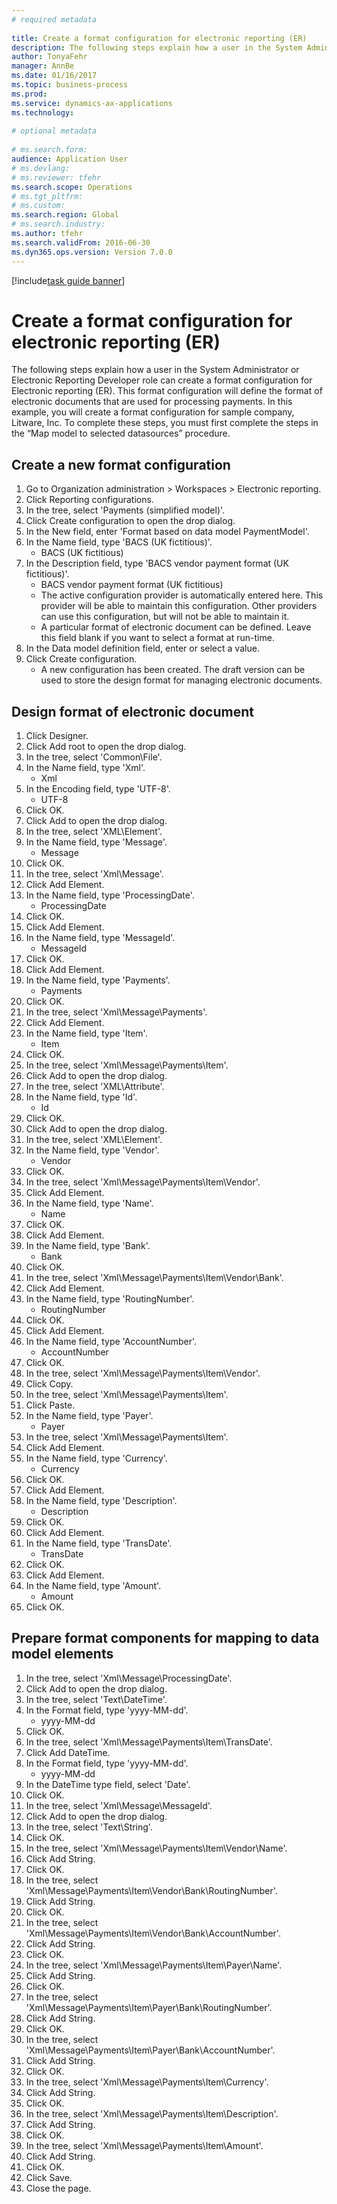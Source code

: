 ```yaml
--- 
# required metadata 
 
title: Create a format configuration for electronic reporting (ER)
description: The following steps explain how a user in the System Administrator or Electronic Reporting Developer role can create a format configuration for Electronic reporting (ER). 
author: TonyaFehr 
manager: AnnBe 
ms.date: 01/16/2017
ms.topic: business-process 
ms.prod:  
ms.service: dynamics-ax-applications 
ms.technology:  
 
# optional metadata 
 
# ms.search.form:   
audience: Application User 
# ms.devlang:  
# ms.reviewer: tfehr 
ms.search.scope: Operations 
# ms.tgt_pltfrm:  
# ms.custom:  
ms.search.region: Global
# ms.search.industry: 
ms.author: tfehr 
ms.search.validFrom: 2016-06-30 
ms.dyn365.ops.version: Version 7.0.0 
---
```


[!include[task guide banner](../../includes/task-guide-banner.md)]

# Create a format configuration for electronic reporting (ER)

The following steps explain how a user in the System Administrator or Electronic Reporting Developer role can create a format configuration for Electronic reporting (ER). This format configuration will define the format of electronic documents that are used for processing payments. In this example, you will create a format configuration for sample company, Litware, Inc. To complete these steps, you must first complete the steps in the “Map model to selected datasources” procedure.


## Create a new format configuration
1. Go to Organization administration > Workspaces > Electronic reporting.
2. Click Reporting configurations.
3. In the tree, select 'Payments (simplified model)'.
4. Click Create configuration to open the drop dialog.
5. In the New field, enter 'Format based on data model PaymentModel'.
6. In the Name field, type 'BACS (UK fictitious)'.
    * BACS (UK fictitious)  
7. In the Description field, type 'BACS vendor payment format (UK fictitious)'.
    * BACS vendor payment format (UK fictitious)  
    * The active configuration provider is automatically entered here. This provider will be able to maintain this configuration. Other providers can use this configuration, but will not be able to maintain it.  
    * A particular format of electronic document can be defined. Leave this field blank if you want to select a format at run-time.  
8. In the Data model definition field, enter or select a value.
9. Click Create configuration.
    * A new configuration has been created. The draft version can be used to store the design format for managing electronic documents.  

## Design format of electronic document
1. Click Designer.
2. Click Add root to open the drop dialog.
3. In the tree, select 'Common\File'.
4. In the Name field, type 'Xml'.
    * Xml  
5. In the Encoding field, type 'UTF-8'.
    * UTF-8  
6. Click OK.
7. Click Add to open the drop dialog.
8. In the tree, select 'XML\Element'.
9. In the Name field, type 'Message'.
    * Message  
10. Click OK.
11. In the tree, select 'Xml\Message'.
12. Click Add Element.
13. In the Name field, type 'ProcessingDate'.
    * ProcessingDate  
14. Click OK.
15. Click Add Element.
16. In the Name field, type 'MessageId'.
    * MessageId  
17. Click OK.
18. Click Add Element.
19. In the Name field, type 'Payments'.
    * Payments  
20. Click OK.
21. In the tree, select 'Xml\Message\Payments'.
22. Click Add Element.
23. In the Name field, type 'Item'.
    * Item  
24. Click OK.
25. In the tree, select 'Xml\Message\Payments\Item'.
26. Click Add to open the drop dialog.
27. In the tree, select 'XML\Attribute'.
28. In the Name field, type 'Id'.
    * Id  
29. Click OK.
30. Click Add to open the drop dialog.
31. In the tree, select 'XML\Element'.
32. In the Name field, type 'Vendor'.
    * Vendor  
33. Click OK.
34. In the tree, select 'Xml\Message\Payments\Item\Vendor'.
35. Click Add Element.
36. In the Name field, type 'Name'.
    * Name  
37. Click OK.
38. Click Add Element.
39. In the Name field, type 'Bank'.
    * Bank  
40. Click OK.
41. In the tree, select 'Xml\Message\Payments\Item\Vendor\Bank'.
42. Click Add Element.
43. In the Name field, type 'RoutingNumber'.
    * RoutingNumber  
44. Click OK.
45. Click Add Element.
46. In the Name field, type 'AccountNumber'.
    * AccountNumber  
47. Click OK.
48. In the tree, select 'Xml\Message\Payments\Item\Vendor'.
49. Click Copy.
50. In the tree, select 'Xml\Message\Payments\Item'.
51. Click Paste.
52. In the Name field, type 'Payer'.
    * Payer  
53. In the tree, select 'Xml\Message\Payments\Item'.
54. Click Add Element.
55. In the Name field, type 'Currency'.
    * Currency  
56. Click OK.
57. Click Add Element.
58. In the Name field, type 'Description'.
    * Description  
59. Click OK.
60. Click Add Element.
61. In the Name field, type 'TransDate'.
    * TransDate  
62. Click OK.
63. Click Add Element.
64. In the Name field, type 'Amount'.
    * Amount  
65. Click OK.

## Prepare format components for mapping to data model elements
1. In the tree, select 'Xml\Message\ProcessingDate'.
2. Click Add to open the drop dialog.
3. In the tree, select 'Text\DateTime'.
4. In the Format field, type 'yyyy-MM-dd'.
    * yyyy-MM-dd  
5. Click OK.
6. In the tree, select 'Xml\Message\Payments\Item\TransDate'.
7. Click Add DateTime.
8. In the Format field, type 'yyyy-MM-dd'.
    * yyyy-MM-dd  
9. In the DateTime type field, select 'Date'.
10. Click OK.
11. In the tree, select 'Xml\Message\MessageId'.
12. Click Add to open the drop dialog.
13. In the tree, select 'Text\String'.
14. Click OK.
15. In the tree, select 'Xml\Message\Payments\Item\Vendor\Name'.
16. Click Add String.
17. Click OK.
18. In the tree, select 'Xml\Message\Payments\Item\Vendor\Bank\RoutingNumber'.
19. Click Add String.
20. Click OK.
21. In the tree, select 'Xml\Message\Payments\Item\Vendor\Bank\AccountNumber'.
22. Click Add String.
23. Click OK.
24. In the tree, select 'Xml\Message\Payments\Item\Payer\Name'.
25. Click Add String.
26. Click OK.
27. In the tree, select 'Xml\Message\Payments\Item\Payer\Bank\RoutingNumber'.
28. Click Add String.
29. Click OK.
30. In the tree, select 'Xml\Message\Payments\Item\Payer\Bank\AccountNumber'.
31. Click Add String.
32. Click OK.
33. In the tree, select 'Xml\Message\Payments\Item\Currency'.
34. Click Add String.
35. Click OK.
36. In the tree, select 'Xml\Message\Payments\Item\Description'.
37. Click Add String.
38. Click OK.
39. In the tree, select 'Xml\Message\Payments\Item\Amount'.
40. Click Add String.
41. Click OK.
42. Click Save.
43. Close the page.

